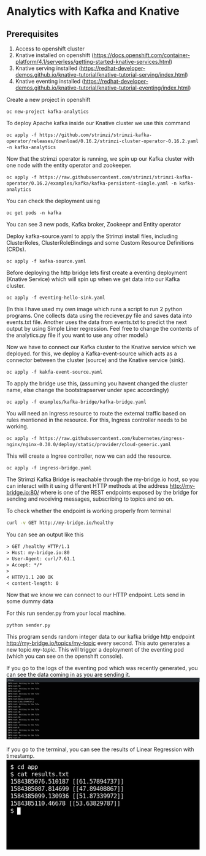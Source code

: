 
# Analytics with Kafka and Knative

## Prerequisites
1. Access to openshift cluster
2. Knative installed on openshift (https://docs.openshift.com/container-platform/4.1/serverless/getting-started-knative-services.html)
3. Knative serving installed (https://redhat-developer-demos.github.io/knative-tutorial/knative-tutorial-serving/index.html)
4. Knative eventing installed (https://redhat-developer-demos.github.io/knative-tutorial/knative-tutorial-eventing/index.html)


Create a new project in openshift

```
oc new-project kafka-analytics
```

To deploy Apache kafka inside our Knative cluster we use this command

```
oc apply -f https://github.com/strimzi/strimzi-kafka-operator/releases/download/0.16.2/strimzi-cluster-operator-0.16.2.yaml -n kafka-analytics
```
Now that the strimzi operator is running, we spin up our Kafka cluster with one node with the entity operator and zookeeper. 
```
oc apply -f https://raw.githubusercontent.com/strimzi/strimzi-kafka-operator/0.16.2/examples/kafka/kafka-persistent-single.yaml -n kafka-analytics
```
You can check the deployment using 
```
oc get pods -n kafka
```
You can see 3 new pods, Kafka broker, Zookeepr and Entity operator

Deploy kafka-source.yaml to apply the Strimzi install files, including ClusterRoles, ClusterRoleBindings and some Custom Resource Definitions (CRDs).
```
oc apply -f kafka-source.yaml
```
Before deploying the http bridge lets first create a eventing deployment (Knative Service) which will spin up when we get data into our Kafka cluster. 

```
oc apply -f eventing-hello-sink.yaml 
```
(In this I have used my own image which runs a script to run 2 python programs. One collects data using the reciever.py file and saves data into events.txt file. Another uses the data from events.txt to predict the next output by using Simple Liner regression. Feel free to change the contents of the analytics.py file if you want to use any other model.)

Now we have to connect our Kafka cluster to the Knative service which we deployed. for this,  we deploy a Kafka-event-source which acts as a connector between the cluster (source) and the Knative service (sink). 
```
oc apply -f kakfa-event-source.yaml
```

To apply the bridge use this, (assuming you havent changed the cluster name, else change the bootstrapserver under spec accordingly)
```
oc apply -f examples/kafka-bridge/kafka-bridge.yaml
```
You will need an Ingress resource to route the external traffic based on rules mentioned in the resource. For this, Ingress controller needs to be working. 
```
oc apply -f https://raw.githubusercontent.com/kubernetes/ingress-nginx/nginx-0.30.0/deploy/static/provider/cloud-generic.yaml
```
This will create a Ingree controller, now we can add the resource. 
```
oc apply -f ingress-bridge.yaml
```
The Strimzi Kafka Bridge is reachable through the my-bridge.io host, so you can interact with it using different HTTP methods at the address http://my-bridge.io:80/<endpoint> where <endpoint> is one of the REST endpoints exposed by the bridge for sending and receiving messages, subscribing to topics and so on.
 
To check whether the endpoint is working properly from terminal
```bash
curl -v GET http://my-bridge.io/healthy
```
You can see an output like this
```
> GET /healthy HTTP/1.1
> Host: my-bridge.io:80
> User-Agent: curl/7.61.1
> Accept: */*
> 
< HTTP/1.1 200 OK
< content-length: 0
```

Now that we know we can connect to our HTTP endpoint. Lets send in some dummy data

For this run sender.py from your local machine. 

```
python sender.py
```
This program sends random integer data to our kafka bridge http endpoint http://my-bridge.io/topics/my-topic every second. This auto generates a new topic *my-topic*. This will trigger a deployment of the eventing pod (which you can see on the openshift console). 

If you go to the logs of the eventing pod which was recently generated, you can see the data coming in as you are sending it. 
![Logs](https://github.com/adi6496/kafka-analytics/blob/master/images/logs.png)

if you go to the terminal, you can see the results of Linear Regression with timestamp.
![Output on terminal](https://github.com/adi6496/kafka-analytics/blob/master/images/results.png)
